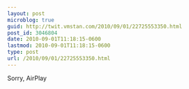 ```yaml
---
layout: post
microblog: true
guid: http://twit.vmstan.com/2010/09/01/22725553350.html
post_id: 3046804
date: 2010-09-01T11:18:15-0600
lastmod: 2010-09-01T11:18:15-0600
type: post
url: /2010/09/01/22725553350.html
---
```

Sorry, AirPlay
